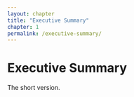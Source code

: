 ```yaml
--- 
layout: chapter
title: "Executive Summary"
chapter: 1
permalink: /executive-summary/
---
```


# Executive Summary
The short version.
